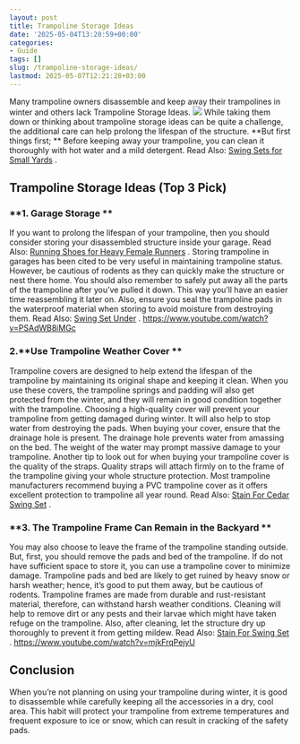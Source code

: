 ```yaml
---
layout: post
title: Trampoline Storage Ideas
date: '2025-05-04T13:20:59+00:00'
categories:
- Guide
tags: []
slug: /trampoline-storage-ideas/
lastmod: 2025-05-07T12:21:28+03:00
---
```


Many trampoline owners disassemble and keep away their trampolines in winter and others lack Trampoline Storage Ideas.
![](/assets/img/img/)
While taking them down or thinking about trampoline storage ideas can be quite a challenge, the additional care can help prolong the lifespan of the structure.
**But first things first; **
Before keeping away your trampoline, you can clean it thoroughly with hot water and a mild detergent. Read Also:
[Swing Sets for Small Yards](https://pestpolicy.com/best-swing-sets-for-small-yards/)
.
## Trampoline Storage Ideas (Top 3 Pick)
### **1. Garage Storage **
If you want to prolong the lifespan of your trampoline, then you should consider storing your disassembled structure inside your garage. Read Also:
[Running Shoes for Heavy Female Runners](https://pestpolicy.com/best-running-shoes-for-heavy-female-runners/)
.
Storing trampoline in garages has been cited to be very useful in maintaining trampoline status. However, be cautious of rodents as they can quickly make the structure or nest there home.
You should also remember to safely put away all the parts of the trampoline after you’ve pulled it down. This way you’ll have an easier time reassembling it later on.
Also, ensure you seal the trampoline pads in the waterproof material when storing to avoid moisture from destroying them. Read Also:
[Swing Set Under](https://pestpolicy.com/best-swing-set-under-200/)
.
https://www.youtube.com/watch?v=PSAdWB8iMGc
### 2.**Use Trampoline Weather Cover **
Trampoline covers are designed to help extend the lifespan of the trampoline by maintaining its original shape and keeping it clean. When you use these covers, the trampoline springs and padding will also get protected from the winter, and they will remain in good condition together with the trampoline.
Choosing a high-quality cover will prevent your trampoline from getting damaged during winter. It will also help to stop water from destroying the pads.
When buying your cover, ensure that the drainage hole is present. The drainage hole prevents water from amassing on the bed. The weight of the water may prompt massive damage to your trampoline.
Another tip to look out for when buying your trampoline cover is the quality of the straps. Quality straps will attach firmly on to the frame of the trampoline giving your whole structure protection.
Most trampoline manufacturers recommend buying a PVC trampoline cover as it offers excellent protection to trampoline all year round. Read Also:
[Stain For Cedar Swing Set](https://pestpolicy.com/best-stain-for-cedar-swing-set/)
.
### **3. The Trampoline Frame Can Remain in the Backyard **
You may also choose to leave the frame of the trampoline standing outside. But, first, you should remove the pads and bed of the trampoline. If do not have sufficient space to store it, you can use a trampoline cover to minimize damage.
Trampoline pads and bed are likely to get ruined by heavy snow or harsh weather; hence, it’s good to put them away, but be cautious of rodents. Trampoline frames are made from durable and rust-resistant material, therefore, can withstand harsh weather conditions.
Cleaning will help to remove dirt or any pests and their larvae which might have taken refuge on the trampoline. Also, after cleaning, let the structure dry up thoroughly to prevent it from getting mildew. Read Also:
[Stain For Swing Set](https://pestpolicy.com/best-stain-for-swing-set/)
.
https://www.youtube.com/watch?v=mjkFrqPejyU
## Conclusion
When you’re not planning on using your trampoline during winter, it is good to disassemble while carefully keeping all the accessories in a dry, cool area.
This habit will protect your trampoline from extreme temperatures and frequent exposure to ice or snow, which can result in cracking of the safety pads.
